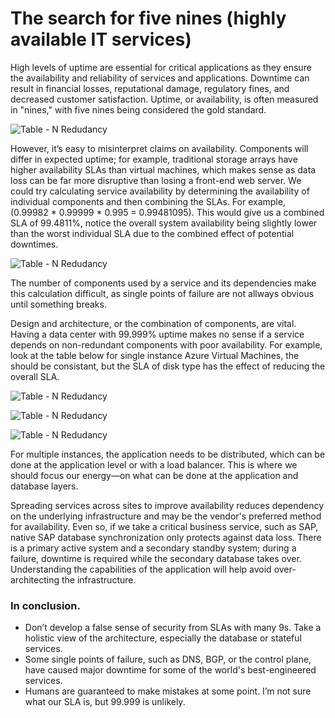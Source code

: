 
# The search for five nines (highly available IT services)

High levels of uptime are essential for critical applications as they ensure the availability and reliability of services and applications. Downtime can result in financial losses, reputational damage, regulatory fines, and decreased customer satisfaction. Uptime, or availability, is often measured in "nines," with five nines being considered the gold standard.


![Table - N Redudancy](https://raoconnor.github.io/docs/assets/images/Availability-Table1.png)



However, it’s easy to misinterpret claims on availability. Components will differ in expected uptime; for example, traditional storage arrays have higher availability SLAs than virtual machines, which makes sense as data loss can be far more disruptive than losing a front-end web server. 
We could try calculating service availability by determining the availability of individual components and then combining the SLAs. For example, (0.99982 * 0.99999 * 0.995 = 0.99481095). This would give us a combined SLA of 99.4811%, notice the overall system availability being slightly lower than the worst individual SLA due to the combined effect of potential downtimes.


![Table - N Redudancy](https://raoconnor.github.io/docs/assets/images/Availability-Table2.png)


The number of components used by a service and its dependencies make this calculation difficult, as single points of failure are not allways obvious until something breaks.

Design and architecture, or the combination of components, are vital. Having a data center with 99.999% uptime makes no sense if a service depends on non-redundant components with poor availability.
For example, look at the table below for single instance Azure Virtual Machines, the should be consistant, but the SLA of disk type has the effect of reducing the overall SLA.

![Table - N Redudancy](https://raoconnor.github.io/docs/assets/images/Availability-Table3.png)

![Table - N Redudancy](https://raoconnor.github.io/docs/assets/images/Availability-Table3a.png)


![Table - N Redudancy](https://raoconnor.github.io/docs/assets/images/Availability-Table4.png)

For multiple instances, the application needs to be distributed, which can be done at the application level or with a load balancer. This is where we should focus our energy—on what can be done at the application and database layers.

Spreading services across sites to improve availability reduces dependency on the underlying infrastructure and may be the vendor's preferred method for availability. Even so, if we take a critical business service, such as SAP, native SAP database synchronization only protects against data loss. There is a primary active system and a secondary standby system; during a failure, downtime is required while the secondary database takes over. Understanding the capabilities of the application will help avoid over-architecting the infrastructure.

### In conclusion. 
- Don’t develop a false sense of security from SLAs with many 9s. Take a holistic view of the architecture, especially the database or stateful services.
- Some single points of failure, such as DNS, BGP, or the control plane, have caused major downtime for some of the world's best-engineered services.
- Humans are guaranteed to make mistakes at some point. I’m not sure what our SLA is, but 99.999 is unlikely.

